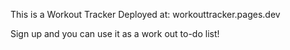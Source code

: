 This is a Workout Tracker Deployed at: workouttracker.pages.dev

Sign up and you can use it as a work out to-do list!

